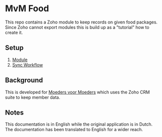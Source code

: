 MvM Food
========

This repo contains a Zoho module to keep records on given food packages.
Since Zoho cannot export modules this is build up as a "tutorial" how to create it.

## Setup

1. [Module](./module/module.md)
1. [Sync Workflow](./workflow/action/sync.md)

## Background
This is developed for [Moeders voor Moeders](http://www.moedersvoormoeders.be/) which uses the Zoho CRM suite to keep member data.

## Notes
This documentation is in English while the original application is in Dutch.
The documentation has been translated to English for a wider reach.
